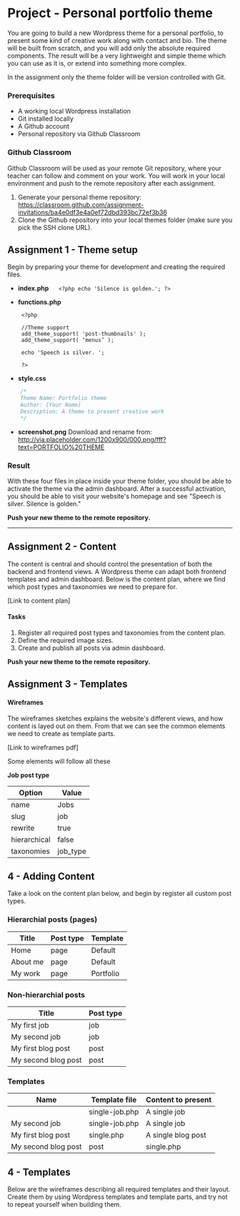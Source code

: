 # Project - Personal portfolio theme
You are going to build a new Wordpress theme for a personal portfolio, to present some kind of creative work along with contact and bio. The theme will be built from scratch, and you will add only the absolute required components. The result will be a very lightweight and simple theme which you can use as it is, or extend into something more complex.

In the assignment only the theme folder will be version controlled with Git.

### Prerequisites
* A working local Wordpress installation
* Git installed locally
* A Github account
* Personal repository via Github Classroom

### Github Classroom
Github Classroom will be used as your remote Git repository, where your teacher can follow and comment on your work. You will work in your local environment and push to the remote repository after each assignment.

1. Generate your personal theme repository:
https://classroom.github.com/assignment-invitations/ba4e0df3e4a0ef72dbd393bc72ef3b36 
2. Clone the Github repository into your local themes folder (make sure you pick the SSH clone URL).

## Assignment 1 - Theme setup
Begin by preparing your theme for development and creating the required files.

* **index.php**
  ```
  <?php echo 'Silence is golden.'; ?>
  ```

* **functions.php**
  ```
   <?php 

   //Theme support
   add_theme_support( 'post-thumbnails' );
   add_theme_support( ‘menus’ );

   echo 'Speech is silver. '; 

   ?>
  ```

* **style.css**
```css
    /*
    Theme Name: Portfolio theme
    Author: [Your Name]
    Description: A theme to present creative work
    */
```
* **screenshot.png**
Download and rename from:
http://via.placeholder.com/1200x900/000.png/fff?text=PORTFOLIO%20THEME

### Result
With these four files in place inside your theme folder, you should be able to activate the theme via the admin dashboard. After a successful activation, you should be able to visit your website's homepage and see "Speech is silver. Silence is golden."

**Push your new theme to the remote repository.**

---

##  Assignment 2 - Content
The content is central and should control the presentation of both the backend and frontend views. A Wordpress theme can adapt both frontend templates and admin dashboard. Below is the content plan, where we find which post types and taxonomies we need to prepare for.

[Link to content plan]

#### Tasks
1. Register all required post types and taxonomies from the content plan.
1. Define the required image sizes.
2. Create and publish all posts via admin dashboard.

**Push your new theme to the remote repository.**

## Assignment 3 - Templates
#### Wireframes
The wireframes sketches explains the website's different views, and how content is layed out on them. From that we can see the common elements we need to create as template parts.

[Link to wireframes pdf]

Some elements will follow all these 

**Job post type**

| Option | Value |
|---|---|
| name | Jobs |
| slug | job |
| rewrite | true |
| hierarchical | false |
| taxonomies | job_type |

## 4 - Adding Content
Take a look on the content plan below, and begin by register all custom post types.

### Hierarchial posts (pages)
| Title  | Post type  | Template  |
|---|---|---|
| Home  |  page | Default  | 
| About me  |  page | Default  |
| My work  | page | Portfolio |

### Non-hierarchial posts
| Title  | Post type  |
|---|---|
| My first job  | job |
| My second job  | job |
| My first blog post  | post |
| My second blog post  | post |

### Templates
| Name | Template file  | Content to present  |  
|---|---|---|
|   | single-job.php | A single job |
| My second job  | single-job.php | A single job |
| My first blog post  | single.php | A single blog post |
| My second blog post  | post | single.php | A single blog post |

## 4 - Templates
Below are the wireframes describing all required templates and their layout. Create them by using Wordpress templates and template parts, and try not to repeat yourself when building them.


